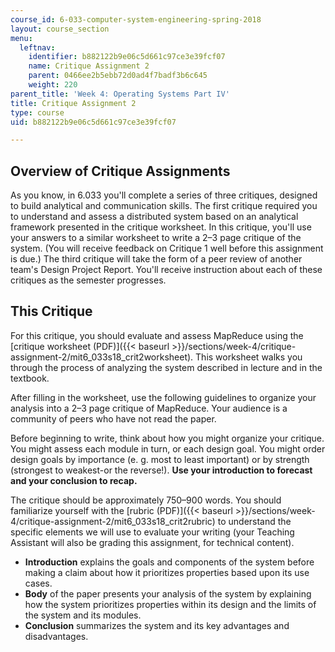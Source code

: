 ```yaml
---
course_id: 6-033-computer-system-engineering-spring-2018
layout: course_section
menu:
  leftnav:
    identifier: b882122b9e06c5d661c97ce3e39fcf07
    name: Critique Assignment 2
    parent: 0466ee2b5ebb72d0ad4f7badf3b6c645
    weight: 220
parent_title: 'Week 4: Operating Systems Part IV'
title: Critique Assignment 2
type: course
uid: b882122b9e06c5d661c97ce3e39fcf07

---
```


Overview of Critique Assignments
--------------------------------

As you know, in 6.033 you'll complete a series of three critiques, designed to build analytical and communication skills. The first critique required you to understand and assess a distributed system based on an analytical framework presented in the critique worksheet. In this critique, you'll use your answers to a similar worksheet to write a 2–3 page critique of the system. (You will receive feedback on Critique 1 well before this assignment is due.) The third critique will take the form of a peer review of another team's Design Project Report. You'll receive instruction about each of these critiques as the semester progresses.

This Critique
-------------

For this critique, you should evaluate and assess MapReduce using the [critique worksheet (PDF)]({{< baseurl >}}/sections/week-4/critique-assignment-2/mit6_033s18_crit2worksheet). This worksheet walks you through the process of analyzing the system described in lecture and in the textbook.

After filling in the worksheet, use the following guidelines to organize your analysis into a 2–3 page critique of MapReduce. Your audience is a community of peers who have not read the paper.

Before beginning to write, think about how you might organize your critique. You might assess each module in turn, or each design goal. You might order design goals by importance (e. g. most to least important) or by strength (strongest to weakest-or the reverse!). **Use your introduction to forecast and your conclusion to recap.**

The critique should be approximately 750–900 words. You should familiarize yourself with the [rubric (PDF)]({{< baseurl >}}/sections/week-4/critique-assignment-2/mit6_033s18_crit2rubric) to understand the specific elements we will use to evaluate your writing (your Teaching Assistant will also be grading this assignment, for technical content).

*   **Introduction** explains the goals and components of the system before making a claim about how it prioritizes properties based upon its use cases.
*   **Body** of the paper presents your analysis of the system by explaining how the system prioritizes properties within its design and the limits of the system and its modules.
*   **Conclusion** summarizes the system and its key advantages and disadvantages.